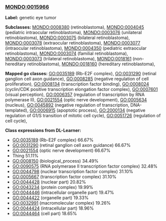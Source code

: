 
### [MONDO:0015966](http://purl.obolibrary.org/obo/MONDO_0015966)
**Label:** genetic eye tumor

**Subclasses:** [MONDO:0008380](http://purl.obolibrary.org/obo/MONDO_0008380) (retinoblastoma), [MONDO:0004045](http://purl.obolibrary.org/obo/MONDO_0004045) (pediatric intraocular retinoblastoma), [MONDO:0003076](http://purl.obolibrary.org/obo/MONDO_0003076) (unilateral retinoblastoma), [MONDO:0003075](http://purl.obolibrary.org/obo/MONDO_0003075) (bilateral retinoblastoma), [MONDO:0003078](http://purl.obolibrary.org/obo/MONDO_0003078) (extraocular retinoblastoma), [MONDO:0003077](http://purl.obolibrary.org/obo/MONDO_0003077) (intraocular retinoblastoma), [MONDO:0004350](http://purl.obolibrary.org/obo/MONDO_0004350) (pediatric extraocular retinoblastoma), [MONDO:0003074](http://purl.obolibrary.org/obo/MONDO_0003074) (familial retinoblastoma), [MONDO:0003073](http://purl.obolibrary.org/obo/MONDO_0003073) (trilateral retinoblastoma), [MONDO:0018161](http://purl.obolibrary.org/obo/MONDO_0018161) (non-hereditary retinoblastoma), [MONDO:0018160](http://purl.obolibrary.org/obo/MONDO_0018160) (hereditary retinoblastoma), 

**Mapped go classes:** [GO:0035189](http://purl.obolibrary.org/obo/GO_0035189) (Rb-E2F complex), [GO:0031290](http://purl.obolibrary.org/obo/GO_0031290) (retinal ganglion cell axon guidance), [GO:0008285](http://purl.obolibrary.org/obo/GO_0008285) (negative regulation of cell proliferation), [GO:0008134](http://purl.obolibrary.org/obo/GO_0008134) (transcription factor binding), [GO:0008024](http://purl.obolibrary.org/obo/GO_0008024) (cyclin/CDK positive transcription elongation factor complex), [GO:0007601](http://purl.obolibrary.org/obo/GO_0007601) (visual perception), [GO:0006357](http://purl.obolibrary.org/obo/GO_0006357) (regulation of transcription by RNA polymerase II), [GO:0021554](http://purl.obolibrary.org/obo/GO_0021554) (optic nerve development), [GO:0005634](http://purl.obolibrary.org/obo/GO_0005634) (nucleus), [GO:0045892](http://purl.obolibrary.org/obo/GO_0045892) (negative regulation of transcription, DNA-templated), [GO:0006915](http://purl.obolibrary.org/obo/GO_0006915) (apoptotic process), [GO:2000134](http://purl.obolibrary.org/obo/GO_2000134) (negative regulation of G1/S transition of mitotic cell cycle), [GO:0051726](http://purl.obolibrary.org/obo/GO_0051726) (regulation of cell cycle), 

**Class expressions from DL-Learner:**

- [GO:0035189](http://purl.obolibrary.org/obo/GO_0035189) (Rb-E2F complex) 66.67%
- [GO:0031290](http://purl.obolibrary.org/obo/GO_0031290) (retinal ganglion cell axon guidance) 66.67%
- [GO:0021554](http://purl.obolibrary.org/obo/GO_0021554) (optic nerve development) 66.67%
- Thing 51.11%
- [GO:0008150](http://purl.obolibrary.org/obo/GO_0008150) (biological_process) 34.49%
- [GO:0090575](http://purl.obolibrary.org/obo/GO_0090575) (RNA polymerase II transcription factor complex) 32.48%
- [GO:0044798](http://purl.obolibrary.org/obo/GO_0044798) (nuclear transcription factor complex) 31.10%
- [GO:0005667](http://purl.obolibrary.org/obo/GO_0005667) (transcription factor complex) 31.10%
- [GO:0044428](http://purl.obolibrary.org/obo/GO_0044428) (nuclear part) 20.82%
- [GO:0043234](http://purl.obolibrary.org/obo/GO_0043234) (protein complex) 19.99%
- [GO:0044446](http://purl.obolibrary.org/obo/GO_0044446) (intracellular organelle part) 19.47%
- [GO:0044422](http://purl.obolibrary.org/obo/GO_0044422) (organelle part) 19.33%
- [GO:0032991](http://purl.obolibrary.org/obo/GO_0032991) (macromolecular complex) 19.26%
- [GO:0044424](http://purl.obolibrary.org/obo/GO_0044424) (intracellular part) 18.96%
- [GO:0044464](http://purl.obolibrary.org/obo/GO_0044464) (cell part) 18.65%


